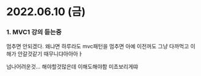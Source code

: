 # 2022.06.10 (금)

### 1. MVC1 강의 듣는중

멈추면 안되겠다. 왜냐면 하루라도 mvc패턴을 멈추면 아예 이전꺼도 그냥 다까먹고 이해가 안갈것같기 때무니댜아아아ㅏ

넘나어려운것... 해야할것많은데 이해도해야함 미쵸보리게땨





